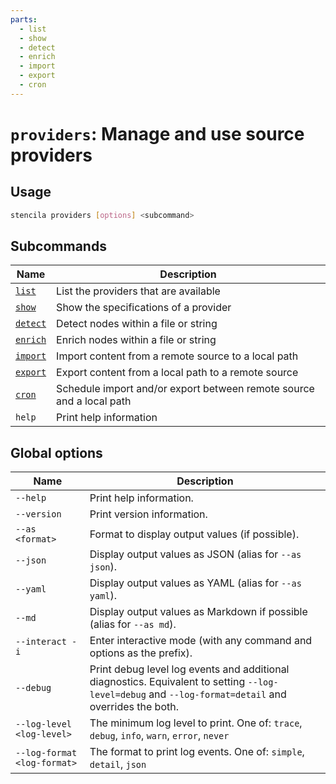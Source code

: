 ```yaml
---
parts:
  - list
  - show
  - detect
  - enrich
  - import
  - export
  - cron
---
```


<!-- Generated from doc comments in Rust. Do not edit. -->

# `providers`: Manage and use source providers

## Usage

```sh
stencila providers [options] <subcommand>
```

## Subcommands

| Name               | Description                                                          |
| ------------------ | -------------------------------------------------------------------- |
| [`list`](list)     | List the providers that are available                                |
| [`show`](show)     | Show the specifications of a provider                                |
| [`detect`](detect) | Detect nodes within a file or string                                 |
| [`enrich`](enrich) | Enrich nodes within a file or string                                 |
| [`import`](import) | Import content from a remote source to a local path                  |
| [`export`](export) | Export content from a local path to a remote source                  |
| [`cron`](cron)     | Schedule import and/or export between remote source and a local path |
| `help`             | Print help information                                               |

## Global options

| Name                        | Description                                                                                                                                          |
| --------------------------- | ---------------------------------------------------------------------------------------------------------------------------------------------------- |
| `--help`                    | Print help information.                                                                                                                              |
| `--version`                 | Print version information.                                                                                                                           |
| `--as <format>`             | Format to display output values (if possible).                                                                                                       |
| `--json`                    | Display output values as JSON (alias for `--as json`).                                                                                               |
| `--yaml`                    | Display output values as YAML (alias for `--as yaml`).                                                                                               |
| `--md`                      | Display output values as Markdown if possible (alias for `--as md`).                                                                                 |
| `--interact -i`             | Enter interactive mode (with any command and options as the prefix).                                                                                 |
| `--debug`                   | Print debug level log events and additional diagnostics. Equivalent to setting `--log-level=debug` and `--log-format=detail` and overrides the both. |
| `--log-level <log-level>`   | The minimum log level to print. One of: `trace`, `debug`, `info`, `warn`, `error`, `never`                                                           |
| `--log-format <log-format>` | The format to print log events. One of: `simple`, `detail`, `json`                                                                                   |
